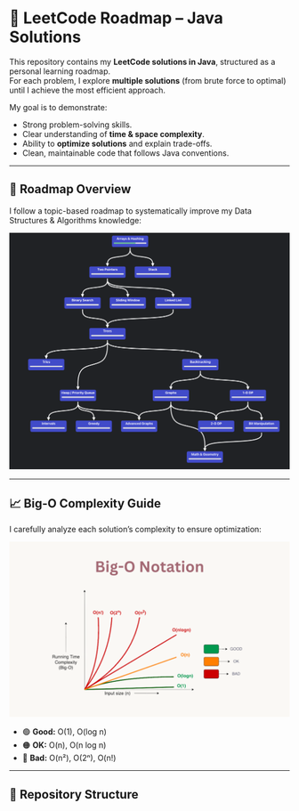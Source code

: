 # 🚀 LeetCode Roadmap – Java Solutions

This repository contains my **LeetCode solutions in Java**, structured as a personal learning roadmap.  
For each problem, I explore **multiple solutions** (from brute force to optimal) until I achieve the most efficient approach.  

My goal is to demonstrate:
- Strong problem-solving skills.  
- Clear understanding of **time & space complexity**.  
- Ability to **optimize solutions** and explain trade-offs.  
- Clean, maintainable code that follows Java conventions.  

---

## 📌 Roadmap Overview

I follow a topic-based roadmap to systematically improve my Data Structures & Algorithms knowledge:  

![Roadmap](./assets/roadmap.png)

---

## 📈 Big-O Complexity Guide

I carefully analyze each solution’s complexity to ensure optimization:  

![Big-O](./assets/Big-O-Notation.png)


- 🟢 **Good:** O(1), O(log n)  
- 🟠 **OK:** O(n), O(n log n)  
- 🔴 **Bad:** O(n²), O(2ⁿ), O(n!)  

---

## 📂 Repository Structure

